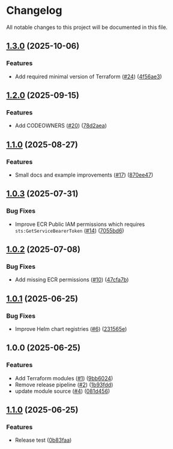 # Changelog

All notable changes to this project will be documented in this file.

## [1.3.0](https://github.com/zesty-co/terraform-kompass-compute/compare/v1.2.0...v1.3.0) (2025-10-06)


### Features

* Add required minimal version of Terraform ([#24](https://github.com/zesty-co/terraform-kompass-compute/issues/24)) ([4f56ae3](https://github.com/zesty-co/terraform-kompass-compute/commit/4f56ae32ec985b360944296b4a1c7e0078364825))

## [1.2.0](https://github.com/zesty-co/terraform-kompass-compute/compare/v1.1.0...v1.2.0) (2025-09-15)


### Features

* Add CODEOWNERS ([#20](https://github.com/zesty-co/terraform-kompass-compute/issues/20)) ([78d2aea](https://github.com/zesty-co/terraform-kompass-compute/commit/78d2aea312a991db623dd3d92b90a03ba65d93c3))

## [1.1.0](https://github.com/zesty-co/terraform-kompass-compute/compare/v1.0.3...v1.1.0) (2025-08-27)


### Features

* Small docs and example improvements ([#17](https://github.com/zesty-co/terraform-kompass-compute/issues/17)) ([870ee47](https://github.com/zesty-co/terraform-kompass-compute/commit/870ee4712feff97997729d7d5f5cc2205d8cb715))

## [1.0.3](https://github.com/zesty-co/terraform-kompass-compute/compare/v1.0.2...v1.0.3) (2025-07-31)


### Bug Fixes

* Improve ECR Public IAM permissions which requires `sts:GetServiceBearerToken` ([#14](https://github.com/zesty-co/terraform-kompass-compute/issues/14)) ([7055bd6](https://github.com/zesty-co/terraform-kompass-compute/commit/7055bd6d425aa05bba0890d302dad44b6d6a9b89))

## [1.0.2](https://github.com/zesty-co/terraform-kompass-compute/compare/v1.0.1...v1.0.2) (2025-07-08)


### Bug Fixes

* Add missing ECR permissions ([#10](https://github.com/zesty-co/terraform-kompass-compute/issues/10)) ([47cfa7b](https://github.com/zesty-co/terraform-kompass-compute/commit/47cfa7b4828d65ec0053f7f466f995843fe10e91))

## [1.0.1](https://github.com/zesty-co/terraform-kompass-compute/compare/v1.0.0...v1.0.1) (2025-06-25)


### Bug Fixes

* Improve Helm chart registries ([#6](https://github.com/zesty-co/terraform-kompass-compute/issues/6)) ([231565e](https://github.com/zesty-co/terraform-kompass-compute/commit/231565eebbbe77269ebe4f9695b5daea0ccc95ae))

## 1.0.0 (2025-06-25)


### Features

* Add Terraform modules ([#1](https://github.com/zesty-co/terraform-kompass-compute/issues/1)) ([9bb6024](https://github.com/zesty-co/terraform-kompass-compute/commit/9bb60244a1bb88b007f9fa32548ab8daaa0ee65c))
* Remove release pipeline ([#2](https://github.com/zesty-co/terraform-kompass-compute/issues/2)) ([1b93fdd](https://github.com/zesty-co/terraform-kompass-compute/commit/1b93fdd05deabe8a0f132b6a44080d7f3c4ef417))
* update module source ([#4](https://github.com/zesty-co/terraform-kompass-compute/issues/4)) ([081d456](https://github.com/zesty-co/terraform-kompass-compute/commit/081d456618d7aee02d17951b6b4f442695cf6847))

## [1.1.0](https://github.com/zesty-co/terraform-kompass-compute/compare/v1.0.0...v1.1.0) (2025-06-25)


### Features

* Release test ([0b83faa](https://github.com/zesty-co/terraform-kompass-compute/commit/0b83faa4f8337d83d4fd034e84b477001dabe7d9))

